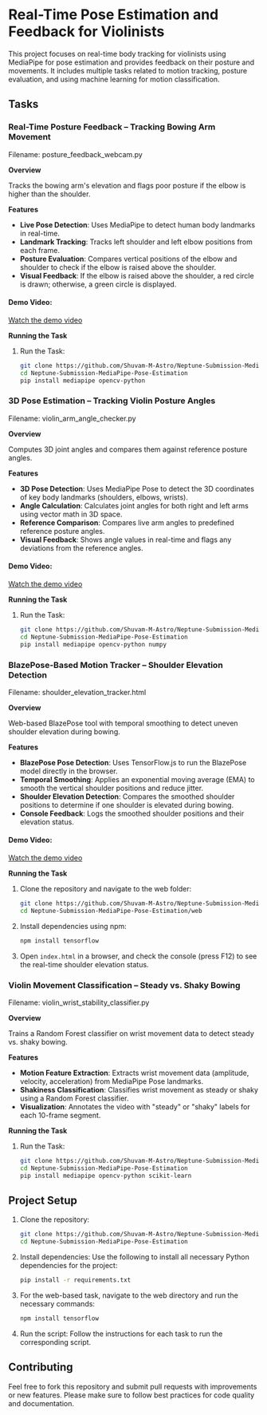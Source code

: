 # Real-Time Pose Estimation and Feedback for Violinists

This project focuses on real-time body tracking for violinists using MediaPipe for pose estimation and provides feedback on their posture and movements. It includes multiple tasks related to motion tracking, posture evaluation, and using machine learning for motion classification.

## Tasks

### Real-Time Posture Feedback – Tracking Bowing Arm Movement
Filename: posture_feedback_webcam.py

**Overview**

Tracks the bowing arm's elevation and flags poor posture if the elbow is higher than the shoulder.

**Features**

* **Live Pose Detection**: Uses MediaPipe to detect human body landmarks in real-time.
* **Landmark Tracking**: Tracks left shoulder and left elbow positions from each frame.
* **Posture Evaluation**: Compares vertical positions of the elbow and shoulder to check if the elbow is raised above the shoulder.
* **Visual Feedback**: If the elbow is raised above the shoulder, a red circle is drawn; otherwise, a green circle is displayed.

#### Demo Video:
[Watch the demo video](https://drive.google.com/file/d/1-qsEet-vwrD8QSecjFgiGkP6VNFDg-CS/view?usp=drive_link)

**Running the Task**

1.  Run the Task:

    ```bash
    git clone https://github.com/Shuvam-M-Astro/Neptune-Submission-MediaPipe-Pose-Estimation.git
    cd Neptune-Submission-MediaPipe-Pose-Estimation
    pip install mediapipe opencv-python
    ```

### 3D Pose Estimation – Tracking Violin Posture Angles

Filename: violin_arm_angle_checker.py

**Overview**

Computes 3D joint angles and compares them against reference posture angles.

**Features**

* **3D Pose Detection**: Uses MediaPipe Pose to detect the 3D coordinates of key body landmarks (shoulders, elbows, wrists).
* **Angle Calculation**: Calculates joint angles for both right and left arms using vector math in 3D space.
* **Reference Comparison**: Compares live arm angles to predefined reference posture angles.
* **Visual Feedback**: Shows angle values in real-time and flags any deviations from the reference angles.

#### Demo Video:
[Watch the demo video](https://drive.google.com/file/d/1INlvHgj14Wu5y-Trw-PXVSD4Kqs8fJHA/view?usp=drive_link)


**Running the Task**

1.  Run the Task:

    ```bash
    git clone https://github.com/Shuvam-M-Astro/Neptune-Submission-MediaPipe-Pose-Estimation.git
    cd Neptune-Submission-MediaPipe-Pose-Estimation
    pip install mediapipe opencv-python numpy
    ```

### BlazePose-Based Motion Tracker – Shoulder Elevation Detection
Filename: shoulder_elevation_tracker.html

**Overview**

Web-based BlazePose tool with temporal smoothing to detect uneven shoulder elevation during bowing.

**Features**

* **BlazePose Pose Detection**: Uses TensorFlow.js to run the BlazePose model directly in the browser.
* **Temporal Smoothing**: Applies an exponential moving average (EMA) to smooth the vertical shoulder positions and reduce jitter.
* **Shoulder Elevation Detection**: Compares the smoothed shoulder positions to determine if one shoulder is elevated during bowing.
* **Console Feedback**: Logs the smoothed shoulder positions and their elevation status.

#### Demo Video:
[Watch the demo video](https://drive.google.com/file/d/1GMIfspa2m1lc5bdMmxDCNVFd10LDX8uj/view?usp=drive_link)

**Running the Task**

1.  Clone the repository and navigate to the web folder:

    ```bash
    git clone https://github.com/Shuvam-M-Astro/Neptune-Submission-MediaPipe-Pose-Estimation.git
    cd Neptune-Submission-MediaPipe-Pose-Estimation/web
    ```

2.  Install dependencies using npm:

    ```bash
    npm install tensorflow
    ```

3.  Open `index.html` in a browser, and check the console (press F12) to see the real-time shoulder elevation status.

### Violin Movement Classification – Steady vs. Shaky Bowing

Filename: violin_wrist_stability_classifier.py

**Overview**

Trains a Random Forest classifier on wrist movement data to detect steady vs. shaky bowing.

**Features**

* **Motion Feature Extraction**: Extracts wrist movement data (amplitude, velocity, acceleration) from MediaPipe Pose landmarks.
* **Shakiness Classification**: Classifies wrist movement as steady or shaky using a Random Forest classifier.
* **Visualization**: Annotates the video with "steady" or "shaky" labels for each 10-frame segment.

**Running the Task**

1.  Run the Task:

    ```bash
    git clone https://github.com/Shuvam-M-Astro/Neptune-Submission-MediaPipe-Pose-Estimation.git
    cd Neptune-Submission-MediaPipe-Pose-Estimation
    pip install mediapipe opencv-python scikit-learn
    ```

## Project Setup

1.  Clone the repository:

    ```bash
    git clone https://github.com/Shuvam-M-Astro/Neptune-Submission-MediaPipe-Pose-Estimation.git
    cd Neptune-Submission-MediaPipe-Pose-Estimation

    ```

2.  Install dependencies:
    Use the following to install all necessary Python dependencies for the project:

    ```bash
    pip install -r requirements.txt
    ```
3.  For the web-based task, navigate to the web directory and run the necessary commands:

    ```bash
    npm install tensorflow
    ```

3.  Run the script: Follow the instructions for each task to run the corresponding script.

## Contributing

Feel free to fork this repository and submit pull requests with improvements or new features. Please make sure to follow best practices for code quality and documentation.
